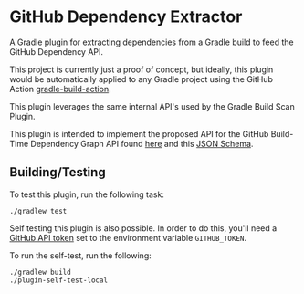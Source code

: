 # GitHub Dependency Extractor

A Gradle plugin for extracting dependencies from a Gradle build to feed the GitHub Dependency API.

This project is currently just a proof of concept, but ideally, this plugin would be automatically applied to any Gradle
project using the GitHub Action [gradle-build-action](https://github.com/marketplace/actions/gradle-build-action).

This plugin leverages the same internal API's used by the Gradle Build Scan Plugin.

This plugin is intended to implement the proposed API for the GitHub Build-Time Dependency Graph API found 
[here](https://docs.google.com/document/d/1TjxJJwgPavw-TFzK3110iH-CWstgdcVdb2JYiRy2GVs/edit?usp=sharing)
and this
[JSON Schema](https://gist.github.com/reiddraper/7b47d553382fd3867cc1d0b5474bd6c7).

## Building/Testing

To test this plugin, run the following task:
```shell
./gradlew test
```

Self testing this plugin is also possible.
In order to do this, you'll need a
[GitHub API token](https://docs.github.com/en/authentication/keeping-your-account-and-data-secure/creating-a-personal-access-token)
set to the environment variable `GITHUB_TOKEN`.

To run the self-test, run the following:
```shell
./gradlew build
./plugin-self-test-local
```
